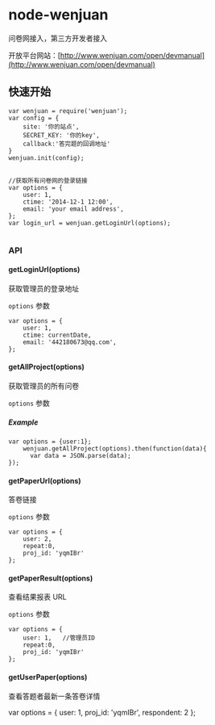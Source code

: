 node-wenjuan
============

问卷网接入，第三方开发者接入


开放平台网站：[http://www.wenjuan.com/open/devmanual](http://www.wenjuan.com/open/devmanual)

## 快速开始

```
var wenjuan = require('wenjuan');
var config = {
    site: '你的站点',
    SECRET_KEY: '你的key',
    callback:'答完题的回调地址'
}
wenjuan.init(config);


//获取所有问卷网的登录链接
var options = {
    user: 1,
    ctime: '2014-12-1 12:00',
    email: 'your email address',
};
var login_url = wenjuan.getLoginUrl(options);


```

### API
#### getLoginUrl(options)
获取管理员的登录地址

`options` 参数

```
var options = {
    user: 1,
    ctime: currentDate,
    email: '442180673@qq.com',
};
```

#### getAllProject(options)
获取管理员的所有问卷

`options` 参数

##### Example
```
var options = {user:1};
    wenjuan.getAllProject(options).then(function(data){
      var data = JSON.parse(data);
});
```

#### getPaperUrl(options)
答卷链接

`options` 参数


```
var options = {
    user: 2,
    repeat:0,
    proj_id: 'yqmIBr'
};
```

#### getPaperResult(options)
查看结果报表 URL


`options` 参数


```
var options = {
    user: 1,   //管理员ID
    repeat:0,
    proj_id: 'yqmIBr'
};
```

#### getUserPaper(options)
查看答题者最新一条答卷详情

var options = {
    user: 1,
    proj_id: 'yqmIBr',
    respondent: 2
};